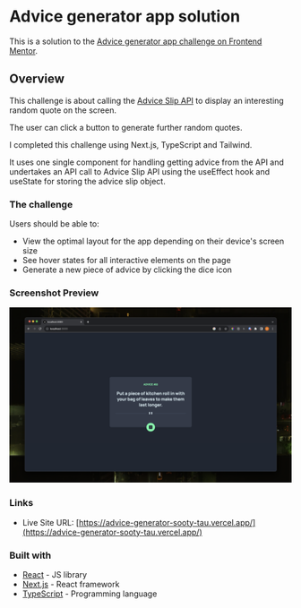 # Advice generator app solution

This is a solution to the [Advice generator app challenge on Frontend Mentor](https://www.frontendmentor.io/challenges/advice-generator-app-QdUG-13db).

## Overview

This challenge is about calling the [Advice Slip API](https://api.adviceslip.com/) to display an interesting random quote on the screen.

The user can click a button to generate further random quotes.

I completed this challenge using Next.js, TypeScript and Tailwind.

It uses one single component for handling getting advice from the API and undertakes an API call to Advice Slip API using the useEffect hook and useState for storing the advice slip object.

### The challenge

Users should be able to:

- View the optimal layout for the app depending on their device's screen size
- See hover states for all interactive elements on the page
- Generate a new piece of advice by clicking the dice icon

### Screenshot Preview

![](screenshot.png)

### Links

- Live Site URL: [https://advice-generator-sooty-tau.vercel.app/](https://advice-generator-sooty-tau.vercel.app/)

### Built with

- [React](https://reactjs.org/) - JS library
- [Next.js](https://nextjs.org/) - React framework
- [TypeScript](https://www.typescriptlang.org/) - Programming language
